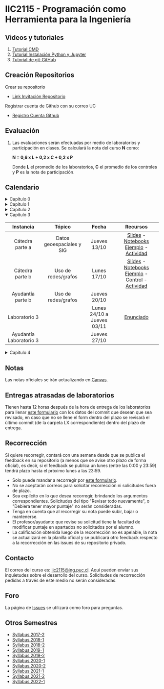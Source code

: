 # IIC2115 - Programación como Herramienta para la Ingeniería

## Videos y tutoriales

1. [Tutorial CMD](https://www.youtube.com/watch?v=qgFmMU6Pukc) 
1. [Tutorial Instalación Python y Jupyter](https://www.youtube.com/watch?v=FxHoi_ZRV4s) 
1. [Tutorial de git-GitHub](https://youtu.be/4WTjx_Rw65A)

## Creación Repositorios
Crear su repositorio
- [Link Invitación Repositorio](https://classroom.github.com/a/huqVZwK0)

Registrar cuenta de Github con su correo UC
- [Registro Cuenta Github](https://docs.google.com/forms/d/e/1FAIpQLSduAa0RQI5K-cAMf2HkFAAWIB1p7WhJknzw8_7icdkEBIVYBg/viewform?usp=sf_link)

## Evaluación

1. Las evaluaciones serán efectuadas por medio de laboratorios y participación en clases. Se calculará la nota del curso **N** como:

    **N = 0,6 x L + 0,2 x C + 0,2 x P**

    Donde **L** el promedio de los laboratorios, **C** el promedio de los controles y **P** es la nota de participación.


## Calendario 

<details>
   
<summary>Capítulo 0</summary>

| Instancia | Fecha         | Recursos |
| :-:       | :-:           | :-:      |
| Cátedra   | Lunes 08/08  | [Slides](/Material%20de%20clases/00%20-%20Introducción.pdf) [Notebooks Ejemplo](/Material%20de%20clases/notebooks_tutorial.ipynb) |
   
</details>


<details>
<summary>Capítulo 1</summary>

| Instancia         | Tópico               | Fecha        | Recursos |
| :-:               | :-:                  | :-:          | :-:      |
| Cátedra parte a   | Fundamentos de OOP   | Jueves 18/08  | [Slides](/Material%20de%20clases/Cap%C3%ADtulo%201/Parte%20A/01%20-%20Fundamentos%20de%20OOP.pdf) - [Notebooks Ejemplo](/Material%20de%20clases/Cap%C3%ADtulo%201/Parte%20A/Notebooks%20Ejemplo/) - [Actividad](/Material%20de%20clases/Cap%C3%ADtulo%201/Parte%20A/Actividades/Actividad%20C1a.pdf)|
| Cátedra parte b   | Estructuras de datos | Lunes 22/08   | [Slides](/Material%20de%20clases/Cap%C3%ADtulo%201/Parte%20B/02%20-%20Estructuras%20de%20datos.pdf) - [Notebooks Ejemplo](/Material%20de%20clases/Cap%C3%ADtulo%201/Parte%20B/Notebooks%20Ejemplo/) - [Control](https://docs.google.com/forms/d/e/1FAIpQLSf6v0fdKlfBuE5tHWHgsx36nNdwSONHlADRqHlvFpsbjCbGzA/viewform?usp=sf_link) - [Actividad]() |
| Ayudantía parte b | Estructuras de datos | Jueves 25/08 | [Material](/Ayudant%C3%ADas/Cap%C3%ADtulo%201%20-%20Ayudant%C3%ADa%20parte%20B/) | 
| Laboratorio 1     |                      | Lunes 29/09 a Jueves 08/09 | [Enunciado](/Laboratorios/L1/L1.pdf) |
| Ayudantía Laboratorio 1 |                | Jueves 01/09 | [Material](/Ayudant%C3%ADas/Cap%C3%ADtulo%201%20-%20Ayudant%C3%ADa%20Laboratorio%201/AY2.ipynb) | 
</details>


<details>
<summary>Capítulo 2</summary>
   
| Instancia         | Tópico                            | Fecha        | Recursos |
| :-:               | :-:                               | :-:          | :-:      |
| Cátedra parte a   | Análisis y visualización de datos | Lunes 12/09  | [Slides](Material%20de%20clases/Cap%C3%ADtulo%202/Parte%20A/01%20-%20Exploraci%C3%B3n%2C%20limpieza%20y%20depuraci%C3%B3n%20de%20datos.pdf) - [Notebooks Ejemplo](Material%20de%20clases/Cap%C3%ADtulo%202/Parte%20A/Notebooks%20Ejemplo/) - [Control](https://docs.google.com/forms/d/e/1FAIpQLSfpE-atJyvzRFlTYT8JToHrNSBiZXsgE_-3IYyRI-tPOFcBEw/viewform?usp=sf_link) - [Actividad](Material%20de%20clases/Cap%C3%ADtulo%202/Parte%20A/Actividad/) |
| Ayudantía parte a | Análisis y visualización de datos | Jueves 15/09 | [Material](/Ayudant%C3%ADas/Capitulo%202%20-%20Ayudant%C3%ADa%20A/)  |
| Cátedra parte b   | Modelos predictivos               | Jueves 22/09 | [Slides](/Material%20de%20clases/Cap%C3%ADtulo%202/Parte%20B/02%20-%20Modelos%20predictivos%20con%20ML.pdf) - [Notebooks Ejemplo](/Material%20de%20clases/Cap%C3%ADtulo%202/Parte%20B/Notebooks%20Ejemplo/) - [Actividad](/Material%20de%20clases/Cap%C3%ADtulo%202/Parte%20B/Actividad/) | 
| Laboratorio 2     |                            | Lunes 26/09 a Jueves 06/10 |  [Enunciado](/Laboratorios/L2/L2.pdf) |
| Ayudantía Laboratorio 2 |               | Jueves 29/09 |  |
</details>


<details open>
<summary>Capítulo 3</summary>
   
| Instancia         | Tópico                    | Fecha        | Recursos |
| :-:               | :-:                       | :-:          | :-:      |
| Cátedra parte a   | Datos geoespaciales y SIG | Jueves 13/10 | [Slides](/Material%20de%20clases/Cap%C3%ADtulo%203/Parte%20A/01%20-%20An%C3%A1lisis%20de%20datos%20geoespaciales.pdf) - [Notebooks Ejemplo](/Material%20de%20clases/Cap%C3%ADtulo%203/Parte%20A/Notebooks%20Ejemplo/) - [Actividad](/Material%20de%20clases/Cap%C3%ADtulo%203/Parte%20A/Actividad/) |
| Cátedra parte b   | Uso de redes/grafos       | Lunes 17/10  | [Slides](/Material%20de%20clases/Cap%C3%ADtulo%203/Parte%20B/02%20-%20Manejo%20de%20redes.pdf) - [Notebooks Ejemplo](/Material%20de%20clases/Cap%C3%ADtulo%203/Parte%20B/Notebook%20Ejemplo/) - [Control](https://forms.gle/zZwodmVouotjtRe69) - [Actividad](/Material%20de%20clases/Cap%C3%ADtulo%203/Parte%20B/Actividad/)|
| Ayudantía parte b | Uso de redes/grafos       | Jueves 20/10 | | 
| Laboratorio 3     |                           | Lunes 24/10 a Jueves 03/11 | [Enunciado](/Laboratorios/L3/L3.pdf) |
| Ayudantía Laboratorio 3 |                     | Jueves 27/10 | |
</details>

<details>
<summary>Capítulo 4</summary>

| Instancia         | Tópico                      | Fecha        | Recursos |
| :-:               | :-:                         | :-:          | :-: |
| Cátedra parte a   | Bases de datos relacionales | Lunes 07/11  | |
| Ayudantía parte a | Bases de datos relacionales | Jueves 10/11 | | 
| Cátedra parte b   | Consultas en SQL            | Lunes 14/11  | |
| Ayudantía parte b | Consultas en SQL            | Jueves 17/11 | | 
| Laboratorio 4     |                             | Lunes 21/11 a Jueves 01/12 | |
| Ayudantía Laboratorio 4 |                       | Jueves 24/10 | |
</details>


## Notas
Las notas oficiales se irán actualizando en [Canvas](https://cursos.canvas.uc.cl/).


## Entregas atrasadas de laboratorios
Tienen hasta 12 horas después de la hora de entrega de los laboratorios para llenar [este formulario](https://docs.google.com/forms/d/e/1FAIpQLSfys1xbOaOnoJkxLMMy0BlwnYk2SHW6SKqHfgKYFTCxSXCS4w/viewform?usp=sf_link) con los datos del commit que desean que sea revisado, en caso que no se llene el form dentro del plazo se revisará el último commit (de la carpeta LX correspondiente) dentro del plazo de entrega.


## Recorrección

Si quiere recorregir, contará con una semana desde que se publica el feedback en su repositorio (a menos que se avise otro plazo de forma oficial), es decir, si el feedback se publica un lunes (entre las 0:00 y 23:59) tendrá plazo hasta el próximo lunes a las 23:59.
* Solo puede mandar a recorregir por [este formulario](https://docs.google.com/forms/d/e/1FAIpQLSeLUVL0UQ55XVLLaa8XbBhmQHlcYV4qqq32Azz_oQqgdv9N9Q/viewform?usp=sf_link).
* No se aceptarán correos para solicitar recorrección ni solicitudes fuera de plazo.
* Sea explícito en lo que desea recorregir, brindando los argumentos correspondientes. Solicitudes del tipo "Revisar todo nuevamente", o "Debiera tener mayor puntaje" no serán consideradas.
* Tenga en cuenta que al recorregir su nota puede subir, bajar o mantenerse.
* El profesor/ayudante que revise su solicitud tiene la facultad de modificar puntaje en apartados no solicitados por el alumno. 
* La calificación obtenida luego de la recorrección no es apelable, la nota se actualizará en la planilla oficial y se publicará otro feedback respecto a la recorrección en las issues de su repositorio privado.

## Contacto

El correo del curso es: iic2115@ing.puc.cl. Aquí pueden enviar sus inquietudes sobre el desarrollo del curso. Solicitudes de recorrección pedidas a través de este medio no serán consideradas.

## Foro

La página de [Issues](../../issues) se utilizará como foro para preguntas.

## Otros Semestres

* [Syllabus 2017-2](https://github.com/IIC2115/Syllabus-2017-2)
* [Syllabus 2018-1](https://github.com/IIC2115/Syllabus-2018-1)
* [Syllabus 2018-2](https://github.com/IIC2115/Syllabus-2018-2)
* [Syllabus 2019-1](https://github.com/IIC2115/Syllabus-2019-1)
* [Syllabus 2019-2](https://github.com/IIC2115/Syllabus-2019-2)
* [Syllabus 2020-1](https://github.com/IIC2115/Syllabus-2020-1)
* [Syllabus 2020-2](https://github.com/IIC2115/Syllabus-2020-2)
* [Syllabus 2021-1](https://github.com/IIC2115/Syllabus-2021-1)
* [Syllabus 2021-2](https://github.com/IIC2115/Syllabus-2021-2)
* [Syllabus 2022-1](https://github.com/IIC2115/Syllabus-2022-1)
